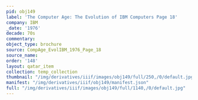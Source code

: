 ```yaml
---
pid: obj149
label: 'The Computer Age: The Evolution of IBM Computers Page 18'
company: IBM
_date: '1976'
decade: 70s
commentary:
object_type: brochure
source: CompAge_EvolIBM_1976_Page_18
source_name:
order: '148'
layout: qatar_item
collection: temp_collection
thumbnail: "/img/derivatives/iiif/images/obj149/full/250,/0/default.jpg"
manifest: "/img/derivatives/iiif/obj149/manifest.json"
full: "/img/derivatives/iiif/images/obj149/full/1140,/0/default.jpg"
---
```

